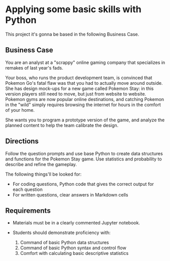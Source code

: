 # Applying some basic skills with Python

This project it's gonna be based in the following Business Case.

## Business Case

You are an analyst at a "scrappy" online gaming company that specializes in remakes of last year's fads.

Your boss, who runs the product development team, is convinced that Pokemon Go's fatal flaw was that you had to actually move around outside. She has design mock-ups for a new game called Pokemon Stay: in this version players still need to move, but just from website to website. Pokemon gyms are now popular online destinations, and catching Pokemon in the "wild" simply requires browsing the internet for hours in the comfort of your home.

She wants you to program a prototype version of the game, and analyze the planned content to help the team calibrate the design.

## Directions

Follow the question prompts and use base Python to create data structures and functions for the Pokemon Stay game. Use statistics and probability to describe and refine the gameplay.

The following things'll be looked for:

- For coding questions, Python code that gives the correct output for each question
- For written questions, clear answers in Markdown cells

## Requirements

- Materials must be in a clearly commented Jupyter notebook.
- Students should demonstrate proficiency with:

  1. Command of basic Python data structures
  2. Command of basic Python syntax and control flow
  3. Comfort with calculating basic descriptive statistics
